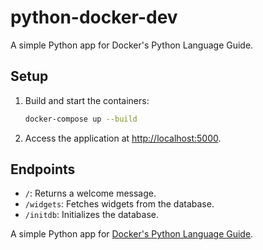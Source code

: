 # python-docker-dev

A simple Python app for Docker's Python Language Guide.

## Setup

1. Build and start the containers:
    ```sh
    docker-compose up --build
    ```

2. Access the application at [http://localhost:5000](http://localhost:5000).

## Endpoints

- `/`: Returns a welcome message.
- `/widgets`: Fetches widgets from the database.
- `/initdb`: Initializes the database.

A simple Python app for [Docker's Python Language Guide](https://docs.docker.com/language/python).
